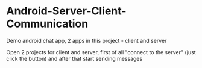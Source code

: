 # Android-Server-Client-Communication
Demo android chat app, 2 apps in this project - client and server

Open 2 projects for client and server, first of all "connect to the server" (just click the button) and after that start sending messages
